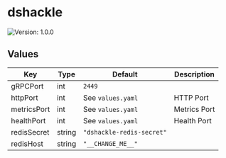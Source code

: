 # dshackle

![Version: 1.0.0](https://img.shields.io/badge/Version-1.0.0-informational?style=flat-square)

## Values

| Key | Type | Default | Description |
|-----|------|---------|-------------|
| gRPCPort | int | `2449` |  |
| httpPort | int | See `values.yaml` | HTTP Port |
| metricsPort | int | See `values.yaml` | Metrics Port |
| healthPort | int | See `values.yaml` | Health Port |
| redisSecret | string | `"dshackle-redis-secret"` |  |
| redisHost | string | `"__CHANGE_ME__"` |  |

